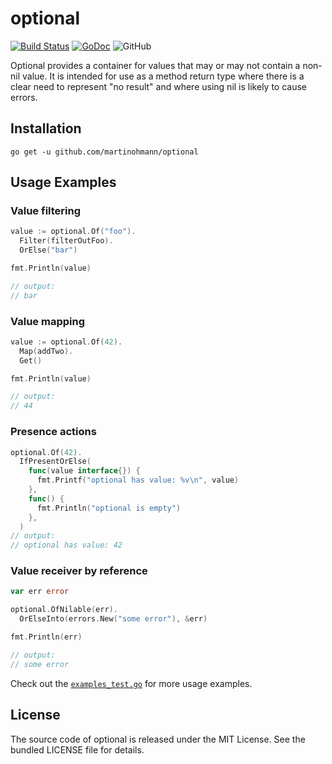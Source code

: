 # optional

[![Build Status](https://travis-ci.com/martinohmann/optional.svg?branch=master)](https://travis-ci.com/martinohmann/optional)
[![GoDoc](https://godoc.org/github.com/martinohmann/optional?status.svg)](https://godoc.org/github.com/martinohmann/optional)
![GitHub](https://img.shields.io/github/license/martinohmann/optional?color=orange)

Optional provides a container for values that may or may not contain a
non-nil value. It is intended for use as a method return type where there is a
clear need to represent "no result" and where using nil is likely to cause
errors.

## Installation

```
go get -u github.com/martinohmann/optional
```

## Usage Examples

### Value filtering


```go
value := optional.Of("foo").
  Filter(filterOutFoo).
  OrElse("bar")

fmt.Println(value)

// output:
// bar
```

### Value mapping

```go
value := optional.Of(42).
  Map(addTwo).
  Get()

fmt.Println(value)

// output:
// 44

```

### Presence actions

```go
optional.Of(42).
  IfPresentOrElse(
    func(value interface{}) {
      fmt.Printf("optional has value: %v\n", value)
    },
    func() {
      fmt.Println("optional is empty")
    },
  )
// output:
// optional has value: 42

```

### Value receiver by reference

```go
var err error

optional.OfNilable(err).
  OrElseInto(errors.New("some error"), &err)

fmt.Println(err)

// output:
// some error
```

Check out the [`examples_test.go`](examples_test.go) for more usage examples.

## License

The source code of optional is released under the MIT License. See the bundled
LICENSE file for details.
